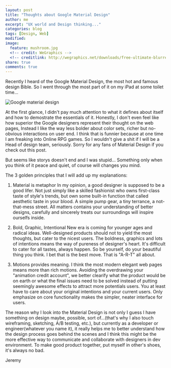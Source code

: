 ```yaml
---
layout: post
title: "Thoughts about Google Material Design"
author: me
excerpt: "UX world and Design thinking..."
categories: blog
tags: [Design, Web]
modified:
image:
  feature: mushroom.jpg
  <!-- credit: WeGraphics -->
  <!-- creditlink: http://wegraphics.net/downloads/free-ultimate-blurred-background-pack/ -->
share: true
comments: true
---
```


Recently I heard of the Google Material Design, the most hot and famous design Bible. So I went through the most part of it on my iPad at some toilet time...

![Google material design](https://cdn0.tnwcdn.com/wp-content/blogs.dir/1/files/2015/03/materialdesign-730x315.jpg)

At the first glance, I didn't pay much attention to what it defines about itself and how to demostrate the essentials of it. Honestly, I don't even feel like how superior the Google designers represent their thought on the web pages, Instead I like the way less bolder about color sets, richer but no-obvious interactions on user end. I think that is funnier because at one time I am freaking into Online RPG games. So I wouldn't give a shit if I will be a Head of design team, seriously. Sorry for any fans of Material Design if you check out this post.

But seems like storys doesn't end and I was stupid...
Something only when you think of it peace and quiet, of course will changes you mind.

The 3 golden principles that I will add up my explanations:

1.  Material is metaphor
    In my opinion, a good designer is supposed to be a good lifer. Not just simply like a skilled fashionist who owns first-class taste of style's trends, but own some built-in function that called aesthetic taste in your blood. A simple pump gear, a tiny terrance, a not-that-mess street. All matters contains your understanding of better designs, carefully and sincerely treats our surroundings will inspire ourselfs inside.

2.  Bold, Graphic, Intentional
    New era is coming for younger ages and radical ideas. Well-designed products should not to yield the most thoughts, but cater to the nicest users. The boldness, graphics and lots of intentions means the way of pureness of designer's heart. It's difficult to cater for all tastes, always happen. So be yourself, do your beautiful thing you think. I bet that is the best move. That is "A-R-T" all about.

3.  Motions provides meaning.
    I think the most modern elegant web pages means more than rich motions.
    Avoiding the overdrawing your "animation credit account", we better clearify what the product would be on earth or what the final issues need to be solved instead of putting seemingly awesome effects to attract more potentials users. You at least have to care about your original intentions and your current users. Only emphasize on core functionality makes the simpler, neater interface for users.

The reason why I look into the Material Design is not only I guess I have something on design maybe, possible, sort of...(that's why I also touch wireframing, sketching, A/B testing, etc.), but currently as a developer or engineer(whatever you name it), it really helps me to better understand how the design process goes behind the scenes and I think this might be the more effective way to communicate and collaborate with designers in dev environment. To make good product together, put myself in other's shoes, it's always no bad.

Jeremy

